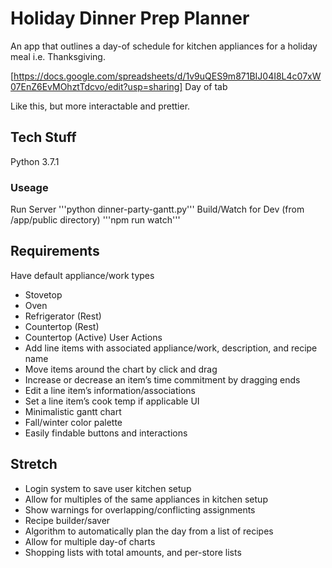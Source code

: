 # Holiday Dinner Prep Planner

An app that outlines a day-of schedule for kitchen appliances for a holiday meal i.e. Thanksgiving.

[https://docs.google.com/spreadsheets/d/1v9uQES9m871BIJ04I8L4c07xW07EnZ6EvMOhztTdcvo/edit?usp=sharing]
Day of tab

Like this, but more interactable and prettier.

## Tech Stuff
Python 3.7.1

### Useage
Run Server
'''python dinner-party-gantt.py'''
Build/Watch for Dev (from /app/public directory)
'''npm run watch'''

## Requirements
Have default appliance/work types
- Stovetop
- Oven
- Refrigerator (Rest)
- Countertop (Rest)
- Countertop (Active)
User Actions
- Add line items with associated appliance/work, description, and recipe name
- Move items around the chart by click and drag
- Increase or decrease an item’s time commitment by dragging ends
- Edit a line item’s information/associations
- Set a line item’s cook temp if applicable
UI
- Minimalistic gantt chart
- Fall/winter color palette
- Easily findable buttons and interactions


## Stretch
- Login system to save user kitchen setup
- Allow for multiples of the same appliances in kitchen setup
- Show warnings for overlapping/conflicting assignments
- Recipe builder/saver
- Algorithm to automatically plan the day from a list of recipes
- Allow for multiple day-of charts
- Shopping lists with total amounts, and per-store lists
